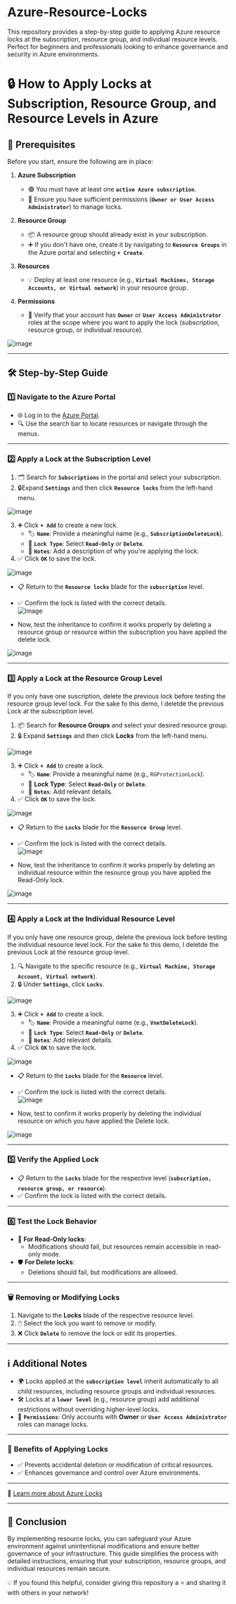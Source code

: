 # Azure-Resource-Locks
This repository provides a step-by-step guide to applying Azure resource locks at the subscription, resource group, and individual resource levels. Perfect for beginners and professionals looking to enhance governance and security in Azure environments.

# 🔒 How to Apply Locks at Subscription, Resource Group, and Resource Levels in Azure  

## 📝 **Prerequisites**  

Before you start, ensure the following are in place:  

1. **Azure Subscription**  
   - 🟢 You must have at least one **`active Azure subscription`**.  
   - 🔑 Ensure you have sufficient permissions (**`Owner or User Access Administrator`**) to manage locks.  

2. **Resource Group**  
   - 📦 A resource group should already exist in your subscription.  
   - ➕ If you don't have one, create it by navigating to **`Resource Groups`** in the Azure portal and selecting **`+ Create`**.

3. **Resources**  
   - 💡 Deploy at least one resource (e.g., **`Virtual Machines, Storage Accounts, or Virtual network`**) in your resource group.

4. **Permissions**  
   - 👤 Verify that your account has **`Owner`** or **`User Access Administrator`** roles at the scope where you want to apply the lock (subscription, resource group, or individual resource).  

![image](https://github.com/user-attachments/assets/83c2a4a7-03da-4d60-9bb7-277791076c55)

---

## 🛠️ **Step-by-Step Guide**  

### 1️⃣ **Navigate to the Azure Portal**  
- 🌐 Log in to the [Azure Portal](https://portal.azure.com/).  
- 🔍 Use the search bar to locate resources or navigate through the menus.  

---

### 2️⃣ **Apply a Lock at the Subscription Level**  
1. 🗂️ Search for **`Subscriptions`** in the portal and select your subscription.  
2. 🔒Expand **`Settings`** and then click **`Resource locks`** from the left-hand menu.

 ![image](https://github.com/user-attachments/assets/d46aa0f6-3453-4304-be45-c9e3fd11593c)
 
3. ➕ Click **`+ Add`** to create a new lock.  
   - 🏷️ **`Name`**: Provide a meaningful name (e.g., **`SubscriptionDeleteLock`**).  
   - 🔑 **`Lock Type`**: Select **`Read-Only`** or **`Delete`**.  
   - 📝 **`Notes`**: Add a description of why you're applying the lock.  
4. ✅ Click **`OK`** to save the lock.  

![image](https://github.com/user-attachments/assets/4ff97ea5-0ffe-4c03-adc3-92a666bf857e)

- 📋 Return to the **`Resource locks`** blade for the  **`subscription`** level.
- ✅ Confirm the lock is listed with the correct details.  
![image](https://github.com/user-attachments/assets/f80866b7-8593-4e06-b55a-5f2d08f46db3)

- Now, test the inheritance to confirm it works properly by deleting a resource group or resource within the subscription you have applied the delete lock.

![image](https://github.com/user-attachments/assets/49bd9a2e-473d-4f72-972e-be6fdfac78b1)

---

### 3️⃣ **Apply a Lock at the Resource Group Level**  

If you only have one suscription, delete the previous lock before testing the resource group level lock. For the sake fo this demo, I deletde the previous Lock at the subscription level.
1. 📦 Search for **Resource Groups** and select your desired resource group.  
2. 🔒 Expand **`Settings`** and then click **Locks** from the left-hand menu.

![image](https://github.com/user-attachments/assets/31220b99-cd22-40f6-8cc8-def076fa87f6)

3. ➕ Click **`+ Add`** to create a lock.  
   - 🏷️ **`Name`**: Provide a meaningful name (e.g., `RGProtectionLock`).  
   - 🔑 **Lock Type**: Select **`Read-Only`** or **`Delete`**.  
   - 📝 **`Notes`**: Add relevant details.  
4. ✅ Click **`OK`** to save the lock.  

![image](https://github.com/user-attachments/assets/629f2cfa-b80a-4f0a-84c3-797e5be0f25e)

 - 📋 Return to the **`Locks`** blade for the  **`Resource Group`** level.
 - ✅ Confirm the lock is listed with the correct details.  
![image](https://github.com/user-attachments/assets/54a1af03-c023-4378-beca-8d336aba7d3b)

 - Now, test the inheritance to confirm it works properly by deleting an individual resource within the resource group you have applied the Read-Only lock.

![image](https://github.com/user-attachments/assets/4465d5d9-a8cd-444c-8f29-5ce95ce91867)

---

### 4️⃣ **Apply a Lock at the Individual Resource Level**  

If you only have one resource group, delete the previous lock before testing the individual resource level lock. For the sake fo this demo, I deletde the previous Lock at the resource group level.
1. 🔍 Navigate to the specific resource (e.g., **`Virtual Machine, Storage Account, Virtual network`**).  
2. 🔒 Under **`Settings`**, click **`Locks`**.

![image](https://github.com/user-attachments/assets/5ec2c235-4eb4-4cde-982c-5ab1e521c49e)

3. ➕ Click **`+ Add`** to create a lock.  
   - 🏷️ **`Name`**: Provide a meaningful name (e.g., **`VnetDeleteLock`**).  
   - 🔑 **`Lock Type`**: Select **`Read-Only`** or **`Delete`**.  
   - 📝 **`Notes`**: Add relevant details.  
4. ✅ Click **`OK`** to save the lock.  

![image](https://github.com/user-attachments/assets/ccb92b59-9f05-44ef-8e79-4b31620207a3)

 - 📋 Return to the **`Locks`** blade for the  **`Resource`** level.
 - ✅ Confirm the lock is listed with the correct details.  
![image](https://github.com/user-attachments/assets/6355cf68-64ea-4d10-9d90-4f5b604a4e4b)

 - Now, test to confirm it works properly by deleting the individual resource on which you have applied the Delete lock.

![image](https://github.com/user-attachments/assets/000087f5-1987-479a-a9a7-54fd26fc44e4)

---

### 5️⃣ **Verify the Applied Lock**  
- 📋 Return to the **`Locks`** blade for the respective level (**`subscription, resource group, or resource`**).  
- ✅ Confirm the lock is listed with the correct details.  

---

### 6️⃣ **Test the Lock Behavior**  
- 🛑 **For Read-Only locks**:  
  - Modifications should fail, but resources remain accessible in read-only mode.  
- 🛡️ **For Delete locks**:  
  - Deletions should fail, but modifications are allowed.  

---

### 🗑️ **Removing or Modifying Locks**  
1. Navigate to the **Locks** blade of the respective resource level.  
2. 🖱️ Select the lock you want to remove or modify.  
3. ❌ Click **`Delete`** to remove the lock or edit its properties.  

---

## ℹ️ **Additional Notes**  

- 🌍 Locks applied at the **`subscription level`** inherit automatically to all child resources, including resource groups and individual resources.  
- 🛠️ Locks at a **`lower level`** (e.g., resource group) add additional restrictions without overriding higher-level locks.  
- 🔑 **`Permissions`**: Only accounts with **Owner** or **`User Access Administrator`** roles can manage locks.  

---

### 🚀 **Benefits of Applying Locks**  
- ✅ Prevents accidental deletion or modification of critical resources.  
- ✅ Enhances governance and control over Azure environments.  

---

🔗 [Learn more about Azure Locks](https://learn.microsoft.com/en-us/azure/azure-resource-manager/management/lock-resources)  

---

## 🌟 **Conclusion**

By implementing resource locks, you can safeguard your Azure environment against unintentional modifications and ensure better governance of your infrastructure. This guide simplifies the process with detailed instructions, ensuring that your subscription, resource groups, and individual resources remain secure.

💡 If you found this helpful, consider giving this repository a ⭐ and sharing it with others in your network!

